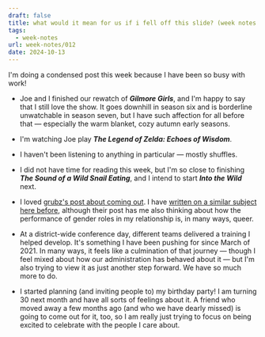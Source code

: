 ```yaml
---
draft: false
title: what would it mean for us if i fell off this slide? (week notes 012)
tags:
  - week-notes
url: week-notes/012
date: 2024-10-13
---
```

I'm doing a condensed post this week because I have been so busy with work!

* Joe and I finished our rewatch of **_Gilmore Girls_**, and I'm happy to say that I still love the show. It goes downhill in season six and is borderline unwatchable in season seven, but I have such affection for all before that — especially the warm blanket, cozy autumn early seasons.

* I'm watching Joe play **_The Legend of Zelda: Echoes of Wisdom_**.

* I haven't been listening to anything in particular — mostly shuffles.

* I did not have time for reading this week, but I'm so close to finishing **_The Sound of a Wild Snail Eating_**, and I intend to start **_Into the Wild_** next.

* I loved [grubz's post about coming out](https://blog.grubz.net/2024/10/why-even-come-out-if-youre-bi-or-pan). I have [written on a similar subject here before](https://esotericbullshit.net/coming-out/), although their post has me also thinking about how the performance of gender roles in my relationship is, in many ways, queer.

* At a district-wide conference day, different teams delivered a training I helped develop. It's something I have been pushing for since March of 2021. In many ways, it feels like a culmination of that journey — though I feel mixed about how our administration has behaved about it — but I'm also trying to view it as just another step forward. We have so much more to do.

* I started planning (and inviting people to) my birthday party! I am turning 30 next month and have all sorts of feelings about it. A friend who moved away a few months ago (and who we have dearly missed) is going to come out for it, too, so I am really just trying to focus on being excited to celebrate with the people I care about.